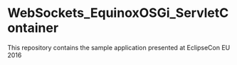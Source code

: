 # WebSockets_EquinoxOSGi_ServletContainer
This repository contains the sample application presented at EclipseCon EU 2016
